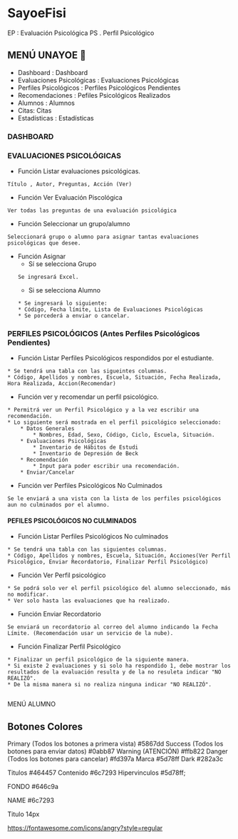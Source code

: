 # SayoeFisi

EP : Evaluación Psicológica
PS . Perfil Psicológico

## MENÚ UNAYOE 📌
* Dashboard : Dashboard
* Evaluaciones Psicológicas : Evaluaciones Psicológicas
* Perfiles Psicológicos : Perfiles Psicológicos Pendientes
* Recomendaciones : Pefiles Psicológicos Realizados
* Alumnos : Alumnos
* Citas: Citas
* Estadísticas : Estadísticas

### DASHBOARD

### EVALUACIONES PSICOLÓGICAS
* Función Listar evaluaciones psicológicas. 
```
Título , Autor, Preguntas, Acción (Ver)
```
* Función Ver Evaluación Piscológica
```
Ver todas las preguntas de una evaluación psicológica
```
* Función Seleccionar un grupo/alumno
```
Seleccionará grupo o alumno para asignar tantas evaluaciones psicológicas que desee.
```
* Función Asignar
    * Sí se selecciona Grupo
    ```
    Se ingresará Excel.
    ```
    * Si se selecciona Alumno
    ```
    * Se ingresará lo siguiente:
    * Código, Fecha límite, Lista de Evaluaciones Psicológicas
    * Se porcederá a enviar o cancelar.
    ```    
### PERFILES PSICOLÓGICOS (Antes Perfiles Psicológicos Pendientes)
* Función Listar Perfiles Psicológicos respondidos por el estudiante.
```
* Se tendrá una tabla con las sigueintes columnas.
* Código, Apellidos y nombres, Escuela, Situación, Fecha Realizada, Hora Realizada, Accion(Recomendar)
```
* Función ver y recomendar un perfil psicológico.
```
* Permitrá ver un Perfil Psicológico y a la vez escribir una recomendación.
* Lo siguiente será mostrada en el perfil psicológico seleccionado:
    * Datos Generales
        * Nombres, Edad, Sexo, Código, Ciclo, Escuela, Situación.
    * Evaluaciones Psicológicas
        * Inventario de Hábitos de Estudi
        * Inventario de Depresión de Beck
    * Recomendación
        * Input para poder escribir una recomendación.
    * Enviar/Cancelar
```
* Función ver Perfiles Psicológicos No Culminados
```
Se le enviará a una vista con la lista de los perfiles psicológicos aun no culminados por el alumno.
```    
#### PEFILES PSICOLÓGICOS NO CULMINADOS
* Función Listar Perfiles Psicológicos No culminados
```
* Se tendrá una tabla con las siguientes columnas.
* Código, Apellidos y nombres, Escuela, Situación, Acciones(Ver Perfil Psicológico, Enviar Recordatorio, Finalizar Perfil Psicológico)
```
* Función Ver Perfil psicológico
```
* Se podrá solo ver el perfil psicológico del alumno seleccionado, más no modificar.
* Ver solo hasta las evaluaciones que ha realizado.
```
* Función Enviar Recordatorio
```
Se enviará un recordatorio al correo del alumno indicando la Fecha Límite. (Recomendación usar un servicio de la nube).
```
* Función Finalizar Perfil Psicológico
```
* Finalizar un perfil psicológico de la siguiente manera.
* Si existe 2 evaluaciones y si solo ha respondido 1, debe mostrar los resultados de la evaluación resulta y de la no resuleta indicar "NO REALIZÓ".
* De la misma manera si no realiza ninguna indicar "NO REALIZÓ".
```

```

```
       
MENÚ ALUMNO



## Botones Colores

Primary (Todos los botones a primera vista)
#5867dd
Success (Todos los botones para enviar datos)
#0abb87
Warning (ATENCIÓN)
#ffb822
Danger (Todos los botones para cancelar)
#fd397a
Marca
#5d78ff
Dark
#282a3c


Titulos
#464457
Contenido
#6c7293
Hipervinculos
#5d78ff;


FONDO
#646c9a

NAME
#6c7293

Titulo 
14px

https://fontawesome.com/icons/angry?style=regular
